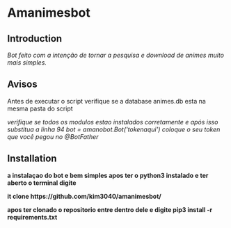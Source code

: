 # Amanimesbot

## Introduction

_Bot feito com a intenção de tornar a pesquisa e download de animes muito mais simples._

## Avisos

<p>Antes de executar o script verifique se a database animes.db esta na mesma pasta do script<p>

_verifique se todos os modulos estao instalados corretamente e após isso substitua a linha 94_
*bot = amanobot.Bot('tokenaqui') coloque o seu token que você pegou no @BotFather*

## Installation

<b>a instalaçao do bot e bem simples apos ter o python3 instalado e ter aberto o terminal digite<b>
<p>it clone https://github.com/kim3040/amanimesbot/<p>
apos ter clonado o repositorio entre dentro dele e digite
pip3 install -r requirements.txt
